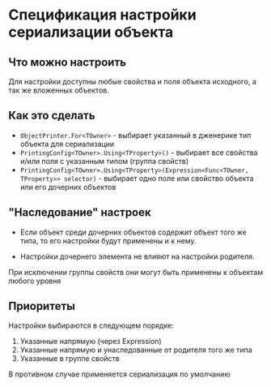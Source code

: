 ﻿# Спецификация настройки сериализации объекта
## Что можно настроить
Для настройки доступны любые свойства и поля объекта исходного, а так же вложенных объектов.

## Как это сделать
* `ObjectPrinter.For<TOwner>` - выбирает указанный в дженерике тип объекта для сериализации
* `PrintingConfig<TOwner>.Using<TProperty>()` - выбирает все свойства и/или поля с указанным типом  (группа свойств)
* `PrintingConfig<TOwner>.Using<TProperty>(Expression<Func<TOwner, TProperty>> selector)` - выбирает одно поле или свойство объекта или его дочерних объектов

## "Наследование" настроек
* Если объект среди дочерних объектов содержит объект того же типа, то его настройки будут применены и к нему.

* Настройки дочернего элемента не влияют на настройки родителя.

При исключении группы свойств они могут быть применены к объектам любого уровня

## Приоритеты
Настройки выбираются в следующем порядке:
1. Указанные напрямую (через Expression)
2. Указанные напрямую и унаследованные от родителя того же типа
3. Указанные в группе свойств

В противном случае применяется сериализация по умолчанию